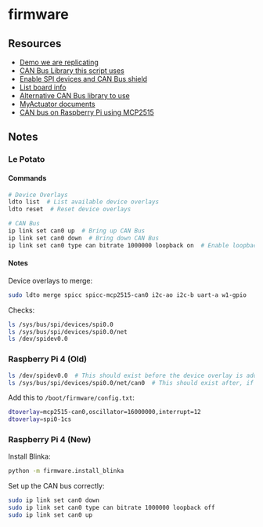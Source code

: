 # firmware

## Resources

- [Demo we are replicating](https://www.youtube.com/watch?v=EMWync-BGmo&ab_channel=Skyentific)
- [CAN Bus Library this script uses](https://github.com/adafruit/Adafruit_CircuitPython_MCP2515/tree/main)
- [Enable SPI devices and CAN Bus shield](https://hub.libre.computer/t/waveshare-rs485-can-hat-on-aml-s905x-cc-le-potato/84)
- [List board info](https://hub.libre.computer/t/libre-computer-wiring-tool/40)
- [Alternative CAN Bus library to use](https://python-can.readthedocs.io/en/stable/bus.html)
- [MyActuator documents](https://www.myactuator.com/dowload)
- [CAN bus on Raspberry Pi using MCP2515](https://forums.raspberrypi.com/viewtopic.php?t=141052)

## Notes

### Le Potato

#### Commands

```bash
# Device Overlays
ldto list  # List available device overlays
ldto reset  # Reset device overlays

# CAN Bus
ip link set can0 up  # Bring up CAN Bus
ip link set can0 down  # Bring down CAN Bus
ip link set can0 type can bitrate 1000000 loopback on  # Enable loopback mode
```

#### Notes

Device overlays to merge:

```bash
sudo ldto merge spicc spicc-mcp2515-can0 i2c-ao i2c-b uart-a w1-gpio
```

Checks:

```bash
ls /sys/bus/spi/devices/spi0.0
ls /sys/bus/spi/devices/spi0.0/net
ls /dev/spidev0.0
```

### Raspberry Pi 4 (Old)

```bash
ls /dev/spidev0.0  # This should exist before the device overlay is added.
ls /sys/bus/spi/devices/spi0.0/net/can0  # This should exist after, if the CAN board is connected correctly.
```

Add this to `/boot/firmware/config.txt`:

```bash
dtoverlay=mcp2515-can0,oscillator=16000000,interrupt=12
dtoverlay=spi0-1cs
```

### Raspberry Pi 4 (New)

Install Blinka:

```bash
python -m firmware.install_blinka
```

Set up the CAN bus correctly:

```bash
sudo ip link set can0 down
sudo ip link set can0 type can bitrate 1000000 loopback off
sudo ip link set can0 up
```
